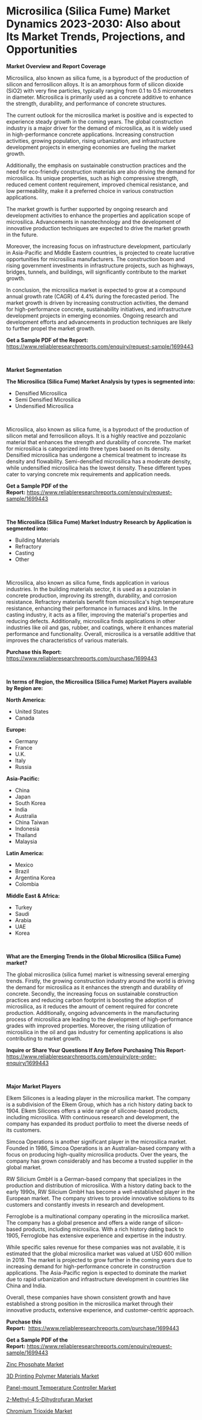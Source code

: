 <p><h1>Microsilica (Silica Fume) Market Dynamics 2023-2030: Also about Its Market Trends, Projections, and Opportunities</h1></p><p><strong>Market Overview and Report Coverage</strong></p>
<p><p>Microsilica, also known as silica fume, is a byproduct of the production of silicon and ferrosilicon alloys. It is an amorphous form of silicon dioxide (SiO2) with very fine particles, typically ranging from 0.1 to 0.5 micrometers in diameter. Microsilica is primarily used as a concrete additive to enhance the strength, durability, and performance of concrete structures.</p><p>The current outlook for the microsilica market is positive and is expected to experience steady growth in the coming years. The global construction industry is a major driver for the demand of microsilica, as it is widely used in high-performance concrete applications. Increasing construction activities, growing population, rising urbanization, and infrastructure development projects in emerging economies are fueling the market growth.</p><p>Additionally, the emphasis on sustainable construction practices and the need for eco-friendly construction materials are also driving the demand for microsilica. Its unique properties, such as high compressive strength, reduced cement content requirement, improved chemical resistance, and low permeability, make it a preferred choice in various construction applications.</p><p>The market growth is further supported by ongoing research and development activities to enhance the properties and application scope of microsilica. Advancements in nanotechnology and the development of innovative production techniques are expected to drive the market growth in the future.</p><p>Moreover, the increasing focus on infrastructure development, particularly in Asia-Pacific and Middle Eastern countries, is projected to create lucrative opportunities for microsilica manufacturers. The construction boom and rising government investments in infrastructure projects, such as highways, bridges, tunnels, and buildings, will significantly contribute to the market growth.</p><p>In conclusion, the microsilica market is expected to grow at a compound annual growth rate (CAGR) of 4.4% during the forecasted period. The market growth is driven by increasing construction activities, the demand for high-performance concrete, sustainability initiatives, and infrastructure development projects in emerging economies. Ongoing research and development efforts and advancements in production techniques are likely to further propel the market growth.</p></p>
<p><strong>Get a Sample PDF of the Report:</strong> <a href="https://www.reliableresearchreports.com/enquiry/request-sample/1699443">https://www.reliableresearchreports.com/enquiry/request-sample/1699443</a></p>
<p>&nbsp;</p>
<p><strong>Market Segmentation</strong></p>
<p><strong>The Microsilica (Silica Fume) Market Analysis by types is segmented into:</strong></p>
<p><ul><li>Densified Microsilica</li><li>Semi Densified Microsilica</li><li>Undensified Microsilica</li></ul></p>
<p>&nbsp;</p>
<p><p>Microsilica, also known as silica fume, is a byproduct of the production of silicon metal and ferrosilicon alloys. It is a highly reactive and pozzolanic material that enhances the strength and durability of concrete. The market for microsilica is categorized into three types based on its density. Densified microsilica has undergone a chemical treatment to increase its density and flowability. Semi-densified microsilica has a moderate density, while undensified microsilica has the lowest density. These different types cater to varying concrete mix requirements and application needs.</p></p>
<p><strong>Get a Sample PDF of the Report:</strong>&nbsp;<a href="https://www.reliableresearchreports.com/enquiry/request-sample/1699443">https://www.reliableresearchreports.com/enquiry/request-sample/1699443</a></p>
<p>&nbsp;</p>
<p><strong>The Microsilica (Silica Fume) Market Industry Research by Application is segmented into:</strong></p>
<p><ul><li>Building Materials</li><li>Refractory</li><li>Casting</li><li>Other</li></ul></p>
<p>&nbsp;</p>
<p><p>Microsilica, also known as silica fume, finds application in various industries. In the building materials sector, it is used as a pozzolan in concrete production, improving its strength, durability, and corrosion resistance. Refractory materials benefit from microsilica's high temperature resistance, enhancing their performance in furnaces and kilns. In the casting industry, it acts as a filler, improving the material's properties and reducing defects. Additionally, microsilica finds applications in other industries like oil and gas, rubber, and coatings, where it enhances material performance and functionality. Overall, microsilica is a versatile additive that improves the characteristics of various materials.</p></p>
<p><strong>Purchase this Report:</strong>&nbsp; <a href="https://www.reliableresearchreports.com/purchase/1699443">https://www.reliableresearchreports.com/purchase/1699443</a></p>
<p>&nbsp;</p>
<p><strong>In terms of Region, the Microsilica (Silica Fume) Market Players available by Region are:</strong></p>
<p>
    <p> <strong> North America: </strong>
        <ul>
            <li>United States</li>
            <li>Canada</li>
        </ul>
        </p> 
    <p> <strong> Europe: </strong>
        <ul>
            <li>Germany</li>
            <li>France</li>
            <li>U.K.</li>
            <li>Italy</li>
            <li>Russia</li>
        </ul>
        </p> 
    <p> <strong> Asia-Pacific: </strong>
        <ul>
            <li>China</li>
            <li>Japan</li>
            <li>South Korea</li>
            <li>India</li>
            <li>Australia</li>
            <li>China Taiwan</li>
            <li>Indonesia</li>
            <li>Thailand</li>
            <li>Malaysia</li>
        </ul>
        </p> 
    <p> <strong> Latin America: </strong>
        <ul>
            <li>Mexico</li>
            <li>Brazil</li>
            <li>Argentina Korea</li>
            <li>Colombia</li>
        </ul>
        </p> 
    <p> <strong> Middle East & Africa: </strong>
        <ul>
            <li>Turkey</li>
            <li>Saudi</li>
            <li>Arabia</li>
            <li>UAE</li>
            <li>Korea</li>
        </ul>
    </p>
    </p>
<p>&nbsp;</p>
<p><strong>What are the Emerging Trends in the Global Microsilica (Silica Fume) market?</strong></p>
<p><p>The global microsilica (silica fume) market is witnessing several emerging trends. Firstly, the growing construction industry around the world is driving the demand for microsilica as it enhances the strength and durability of concrete. Secondly, the increasing focus on sustainable construction practices and reducing carbon footprint is boosting the adoption of microsilica, as it reduces the amount of cement required for concrete production. Additionally, ongoing advancements in the manufacturing process of microsilica are leading to the development of high-performance grades with improved properties. Moreover, the rising utilization of microsilica in the oil and gas industry for cementing applications is also contributing to market growth.</p></p>
<p><strong>Inquire or Share Your Questions If Any Before Purchasing This Report</strong>- <a href="https://www.reliableresearchreports.com/enquiry/pre-order-enquiry/1699443">https://www.reliableresearchreports.com/enquiry/pre-order-enquiry/1699443</a></p>
<p>&nbsp;</p>
<p><strong>Major Market Players</strong></p>
<p><p>Elkem Silicones is a leading player in the microsilica market. The company is a subdivision of the Elkem Group, which has a rich history dating back to 1904. Elkem Silicones offers a wide range of silicone-based products, including microsilica. With continuous research and development, the company has expanded its product portfolio to meet the diverse needs of its customers. </p><p>Simcoa Operations is another significant player in the microsilica market. Founded in 1986, Simcoa Operations is an Australian-based company with a focus on producing high-quality microsilica products. Over the years, the company has grown considerably and has become a trusted supplier in the global market.</p><p>RW Silicium GmbH is a German-based company that specializes in the production and distribution of microsilica. With a history dating back to the early 1990s, RW Silicium GmbH has become a well-established player in the European market. The company strives to provide innovative solutions to its customers and constantly invests in research and development.</p><p>Ferroglobe is a multinational company operating in the microsilica market. The company has a global presence and offers a wide range of silicon-based products, including microsilica. With a rich history dating back to 1905, Ferroglobe has extensive experience and expertise in the industry.</p><p>While specific sales revenue for these companies was not available, it is estimated that the global microsilica market was valued at USD 600 million in 2019. The market is projected to grow further in the coming years due to increasing demand for high-performance concrete in construction applications. The Asia-Pacific region is expected to dominate the market due to rapid urbanization and infrastructure development in countries like China and India.</p><p>Overall, these companies have shown consistent growth and have established a strong position in the microsilica market through their innovative products, extensive experience, and customer-centric approach.</p></p>
<p><strong>Purchase this Report:</strong>&nbsp;&nbsp;<a href="https://www.reliableresearchreports.com/purchase/1699443">https://www.reliableresearchreports.com/purchase/1699443</a></p>
<p></p>
<p><strong>Get a Sample PDF of the Report:</strong>&nbsp;<a href="https://www.reliableresearchreports.com/enquiry/request-sample/1699443">https://www.reliableresearchreports.com/enquiry/request-sample/1699443</a></p>
<p><p><a href="https://www.linkedin.com/pulse/zinc-phosphate-market-research-report-provides-thorough-industry-oshge/">Zinc Phosphate Market</a></p><p><a href="https://www.linkedin.com/pulse/3d-printing-polymer-materials-market-size-share-global-d56ge/">3D Printing Polymer Materials Market</a></p><p><a href="https://medium.com/@jeromekling1967/panel-mount-temperature-controller-market-focuses-on-market-share-size-and-projected-forecast-till-0b241ceb9f63">Panel-mount Temperature Controller Market</a></p><p><a href="https://medium.com/@andrewhills1925/2-methyl-4-5-dihydrofuran-market-size-reveals-the-best-marketing-channels-in-global-industry-51612597d58c">2-Methyl-4,5-Dihydrofuran Market</a></p><p><a href="https://www.linkedin.com/pulse/chromium-trioxide-market-challenges-opportunities-growth-drivers-2ccpe/">Chromium Trioxide Market</a></p></p>